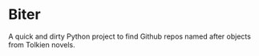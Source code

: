 # Biter

A quick and dirty Python project to find Github repos named after objects from Tolkien novels.